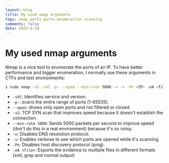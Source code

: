 ```yaml
---
layout: blog
title: My used nmap arguments
tags: nmap ports ports-enumeration scanning 
comments: false
date: 2025-9-19
---
```


# My used nmap arguments

Nmap is a nice tool to enumerate the ports of an IP. To have better performance and bigger enumeration, I normally use these arguments in CTFs and test environments:


```bash
❯ sudo nmap -sS -sVC -p- --open --min-rate 5000 -v -n -Pn <IP> -oA <file>
```

* `-sVC`: Identifies service and version.
* `-p-`: scans the entire range of ports (1-65535).
* `--open`: shows only open ports and not filtered or closed.
* `-sS`: TCP SYN scan that improves speed because it doesn't establish the connection.
* `--min-rate 5000`: Sends 5000 packets per second to improve speed (don't do this in a real environment) because it's so noisy.
* `-n`: Disables DNS resolution protocol.
* `-v`: Enables verbose to see which ports are opened while it's scanning
* `-Pn`: Disables host discovery protocol (ping).
* `-oA <file>`: Exports the evidence to multiple files in different formats (xml, grep and normal output)
